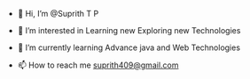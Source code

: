 - 👋 Hi, I’m @Suprith T P
- 👀 I’m interested in Learning new Exploring new Technologies 
- 🌱 I’m currently learning Advance java and Web Technologies

- 📫 How to reach me suprith409@gmail.com

<!---
SuprithTP/SuprithTP is a ✨ special ✨ repository because its `README.md` (this file) appears on your GitHub profile.
You can click the Preview link to take a look at your changes.
--->
